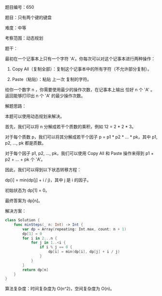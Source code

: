 题目编号：650

题目：只有两个键的键盘

难度：中等

考察范围：动态规划

题干：

最初在一个记事本上只有一个字符 'A'。你每次可以对这个记事本进行两种操作：

1. Copy All（复制全部）：复制这个记事本中的所有字符（不允许部分复制）。

2. Paste（粘贴）：粘贴 上一次 复制的字符。

给你一个数字 n ，你需要使用最少的操作次数，在记事本上输出 恰好 n 个 'A' 。返回能够打印出 n 个 'A' 的最少操作次数。

解题思路：

本题可以使用动态规划来解决。

首先，我们可以将 n 分解成若干个质数的乘积，例如 12 = 2 * 2 * 3。

对于每个质数 p，我们可以将其分解成若干个因子 p = p1 * p2 * ... * pk，其中 p1, p2, ..., pk 都是质数。

对于每个因子 p1, p2, ..., pk，我们可以使用 Copy All 和 Paste 操作来得到 p1 + p2 + ... + pk 个 'A'。

因此，我们可以得到以下状态转移方程：

dp[i] = min(dp[j] + i / j)，其中 j 是 i 的因子。

初始状态为 dp[1] = 0。

最终答案为 dp[n]。

解决方案：

```swift
class Solution {
    func minSteps(_ n: Int) -> Int {
        var dp = Array(repeating: Int.max, count: n + 1)
        dp[1] = 0
        for i in 2...n {
            for j in 1..<i {
                if i % j == 0 {
                    dp[i] = min(dp[i], dp[j] + i / j)
                }
            }
        }
        return dp[n]
    }
}
```

算法复杂度：时间复杂度为 O(n^2)，空间复杂度为 O(n)。